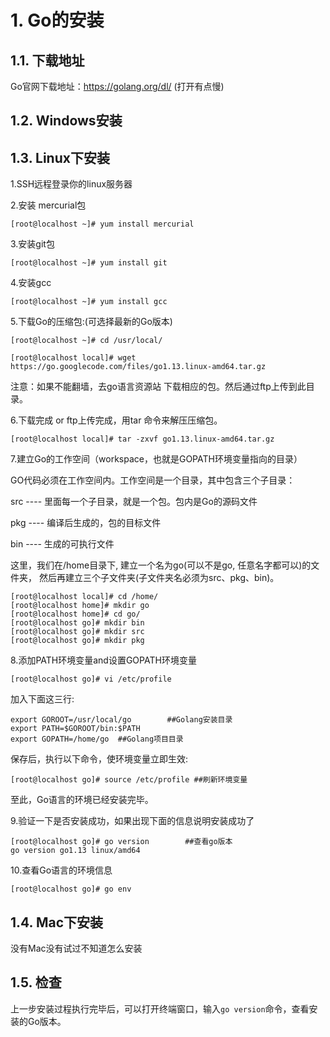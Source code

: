 # 1. Go的安装

## 1.1. 下载地址

Go官网下载地址：https://golang.org/dl/ (打开有点慢)

## 1.2. Windows安装





## 1.3. Linux下安装

1.SSH远程登录你的linux服务器

2.安装 mercurial包

```
[root@localhost ~]# yum install mercurial
```

3.安装git包

```
[root@localhost ~]# yum install git
```

4.安装gcc

```
[root@localhost ~]# yum install gcc
```

5.下载Go的压缩包:(可选择最新的Go版本)

```
[root@localhost ~]# cd /usr/local/

[root@localhost local]# wget https://go.googlecode.com/files/go1.13.linux-amd64.tar.gz
```

注意：如果不能翻墙，去go语言资源站 下载相应的包。然后通过ftp上传到此目录。

6.下载完成 or ftp上传完成，用tar 命令来解压压缩包。

```
[root@localhost local]# tar -zxvf go1.13.linux-amd64.tar.gz
```

7.建立Go的工作空间（workspace，也就是GOPATH环境变量指向的目录）

GO代码必须在工作空间内。工作空间是一个目录，其中包含三个子目录：

src ---- 里面每一个子目录，就是一个包。包内是Go的源码文件

pkg ---- 编译后生成的，包的目标文件

bin ---- 生成的可执行文件

这里，我们在/home目录下, 建立一个名为go(可以不是go, 任意名字都可以)的文件夹， 然后再建立三个子文件夹(子文件夹名必须为src、pkg、bin)。

```
[root@localhost local]# cd /home/
[root@localhost home]# mkdir go
[root@localhost home]# cd go/
[root@localhost go]# mkdir bin
[root@localhost go]# mkdir src
[root@localhost go]# mkdir pkg
```

8.添加PATH环境变量and设置GOPATH环境变量

```
[root@localhost go]# vi /etc/profile
```

加入下面这三行:

```
export GOROOT=/usr/local/go        ##Golang安装目录
export PATH=$GOROOT/bin:$PATH
export GOPATH=/home/go  ##Golang项目目录
```

保存后，执行以下命令，使环境变量立即生效:

```
[root@localhost go]# source /etc/profile ##刷新环境变量
```

至此，Go语言的环境已经安装完毕。

9.验证一下是否安装成功，如果出现下面的信息说明安装成功了

```
[root@localhost go]# go version        ##查看go版本
go version go1.13 linux/amd64
```

10.查看Go语言的环境信息

```
[root@localhost go]# go env
```

## 1.4. Mac下安装

没有Mac没有试过不知道怎么安装

## 1.5. 检查

上一步安装过程执行完毕后，可以打开终端窗口，输入`go version`命令，查看安装的Go版本。
